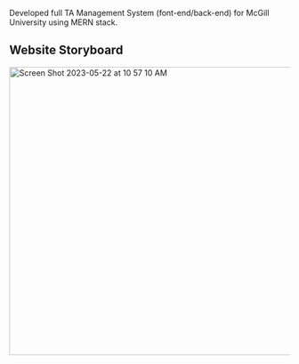 
Developed full TA Management System (font-end/back-end) for McGill University using MERN stack.
## Website Storyboard
<img width="518" alt="Screen Shot 2023-05-22 at 10 57 10 AM" src="https://github.com/Luca-garnier/TA-Management-System/assets/69828682/7daafacb-0cc2-4943-8c53-42aae4b47556">
